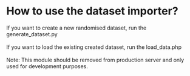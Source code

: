 # How to use the dataset importer?
If you want to create a new randomised dataset, run the generate_dataset.py
<br/><br/>
If you want to load the existing created dataset, run the load_data.php
<br/><br/>
Note: This module should be removed from production server and only used for development purposes.

